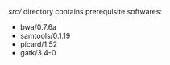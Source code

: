 *src/* directory contains prerequisite softwares:
- bwa/0.7.6a
- samtools/0.1.19
- picard/1.52
- gatk/3.4-0

